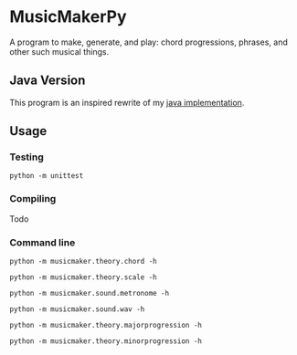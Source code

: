 # MusicMakerPy

A program to make, generate, and play: chord progressions, phrases, and other such musical things.

## Java Version
This program is an inspired rewrite of my [java implementation](https://github.com/keelimeguy/MusicMaker).

## Usage

### Testing
`python -m unittest`

### Compiling
Todo

### Command line
`python -m musicmaker.theory.chord -h`

`python -m musicmaker.theory.scale -h`

`python -m musicmaker.sound.metronome -h`

`python -m musicmaker.sound.wav -h`

`python -m musicmaker.theory.majorprogression -h`

`python -m musicmaker.theory.minorprogression -h`
